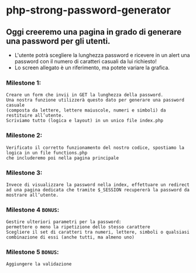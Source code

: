 # php-strong-password-generator
## Oggi creeremo una pagina in grado di generare una password per gli utenti.
- L'utente potrà scegliere la lunghezza password e ricevere in un alert una password con il numero di caratteri casuali da lui richiesto!
- Lo screen allegato è un riferimento, ma potete variare la grafica.
### Milestone 1:
    Creare un form che invii in GET la lunghezza della password.
    Una nostra funzione utilizzerà questo dato per generare una password casuale
    (composta da lettere, lettere maiuscole, numeri e simboli) da restituire all’utente.
    Scriviamo tutto (logica e layout) in un unico file index.php
### Milestone 2: 
    Verificato il corretto funzionamento del nostro codice, spostiamo la logica in un file functions.php
    che includeremo poi nella pagina principale
### Milestone 3: 
    Invece di visualizzare la password nella index, effettuare un redirect ad una pagina dedicata che tramite $_SESSION recupererà la password da mostrare all’utente.
### Milestone 4 `BONUS`: 
    Gestire ulteriori parametri per la password:
    permettere o meno la ripetizione dello stesso carattere
    Scegliere il set di caratteri tra numeri, lettere, simboli o qualsiasi combinazione di essi (anche tutti, ma almeno uno)
### Milestone 5 `BONUS`: 
    Aggiungere la validazione